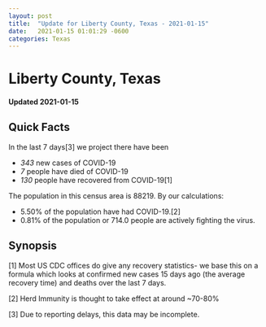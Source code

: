 ```yaml
---
layout: post
title:  "Update for Liberty County, Texas - 2021-01-15"
date:   2021-01-15 01:01:29 -0600
categories: Texas
---
```


# Liberty County, Texas
#### Updated 2021-01-15

## Quick Facts

In the last 7 days[3] we project there have been
- *343* new cases of COVID-19
- *7* people have died of COVID-19
- *130* people have recovered from COVID-19[1]

The population in this census area is 88219. By our calculations:
- 5.50% of the population have had COVID-19.[2]
- 0.81% of the population or 714.0 people are actively fighting the virus.

## Synopsis




[1] Most US CDC offices do give any recovery statistics- we base this on a formula which looks at confirmed new cases
15 days ago (the average recovery time) and deaths over the last 7 days.

[2] Herd Immunity is thought to take effect at around ~70-80%

[3] Due to reporting delays, this data may be incomplete.
 
    